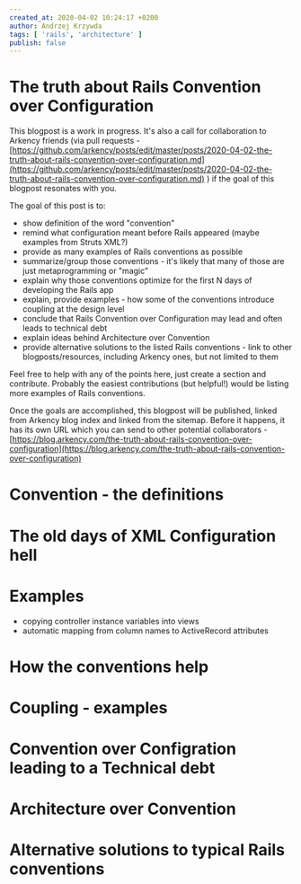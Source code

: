 ```yaml
---
created_at: 2020-04-02 10:24:17 +0200
author: Andrzej Krzywda
tags: [ 'rails', 'architecture' ]
publish: false
---
```


# The truth about Rails Convention over Configuration

This blogpost is a work in progress. It's also a call for collaboration to Arkency friends (via pull requests - [https://github.com/arkency/posts/edit/master/posts/2020-04-02-the-truth-about-rails-convention-over-configuration.md](https://github.com/arkency/posts/edit/master/posts/2020-04-02-the-truth-about-rails-convention-over-configuration.md) ) if the goal of this blogpost resonates with you.

The goal of this post is to:

* show definition of the word "convention"
* remind what configuration meant before Rails appeared (maybe examples from Struts XML?)
* provide as many examples of Rails conventions as possible
* summarize/group those conventions - it's likely that many of those are just metaprogramming or "magic"
* explain why those conventions optimize for the first N days of developing the Rails app
* explain, provide examples - how some of the conventions introduce coupling at the design level
* conclude that Rails Convention over Configuration may lead and often leads to technical debt
* explain ideas behind Architecture over Convention
* provide alternative solutions to the listed Rails conventions - link to other blogposts/resources, including Arkency ones, but not limited to them

Feel free to help with any of the points here, just create a section and contribute. Probably the easiest contributions (but helpful!) would be listing more examples of Rails conventions.

Once the goals are accomplished, this blogpost will be published, linked from Arkency blog index and linked from the sitemap. Before it happens, it has its own URL which you can send to other potential collaborators - [https://blog.arkency.com/the-truth-about-rails-convention-over-configuration](https://blog.arkency.com/the-truth-about-rails-convention-over-configuration)
 
<!-- more -->

# Convention - the definitions

# The old days of XML Configuration hell

# Examples

* copying controller instance variables into views 
* automatic mapping from column names to ActiveRecord attributes

# How the conventions help

# Coupling - examples

# Convention over Configration leading to a Technical debt

# Architecture over Convention

# Alternative solutions to typical Rails conventions

